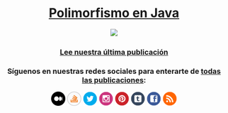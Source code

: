 <h1 align="center"><a href="https://javamagician.com/java-polimorfismo/">Polimorfismo en Java</a></h1>

<p align="center">
  <a href="https://javamagician.com/java-polimorfismo/">
    <img src="https://javamagician.com/content/images/2023/10/java-polimorfismo_600x750.png" height="360"/>
  </a>
</p>
<h3 align="center">
  <a href="https://javamagician.com/java-polimorfismo/">Lee nuestra última publicación</a>
</h3>

<h3 align="center">Síguenos en nuestras redes sociales para enterarte de <a href="https://javamagician.com/">todas las publicaciones</a>:</h3>

<p align="center">
  <a href="https://medium.com/@javamagician"><img src="https://github.com/javamagiciancom/javamagiciancom/blob/main/medium.svg" height="32" /></a>
  <a href="https://es.stackoverflow.com/users/338630/java-magician"><img src="https://github.com/javamagiciancom/javamagiciancom/blob/main/stackoverflow.svg" height="32" /></a>
  <a href="https://twitter.com/javamagician"><img src="https://github.com/javamagiciancom/javamagiciancom/blob/main/twitter.svg" height="32" /></a>
  <a href="https://instagram.com/javamagician"><img src="https://github.com/javamagiciancom/javamagiciancom/blob/main/instagram.svg" height="32" /></a>
  <a href="https://pinterest.com/javamagician"><img src="https://github.com/javamagiciancom/javamagiciancom/blob/main/pinterest.svg" height="32" /></a>
  <a href="https://javamagician.tumblr.com"><img src="https://github.com/javamagiciancom/javamagiciancom/blob/main/tumblr.svg" height="32" /></a>
  <a href="https://facebook.com/javamagician"><img src="https://github.com/javamagiciancom/javamagiciancom/blob/main/facebook.svg" height="32" /></a>
  <a href="https://javamagician.com/post/rss/"><img src="https://github.com/javamagiciancom/javamagiciancom/blob/main/rss.svg" height="32" /></a>
</p>